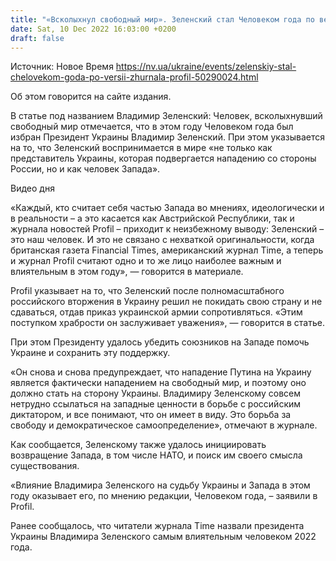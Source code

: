 ```yaml
---
title: "«Всколыхнул свободный мир». Зеленский стал Человеком года по версии журнала Profil"
date: Sat, 10 Dec 2022 16:03:00 +0200
draft: false
---
```

Источник: Новое Время https://nv.ua/ukraine/events/zelenskiy-stal-chelovekom-goda-po-versii-zhurnala-profil-50290024.html


Об этом говорится на сайте издания.

В статье под названием Владимир Зеленский: Человек, всколыхнувший свободный мир отмечается, что в этом году Человеком года был избран Президент Украины Владимир Зеленский. При этом указывается на то, что Зеленский воспринимается в мире «не только как представитель Украины, которая подвергается нападению со стороны России, но и как человек Запада».

 Видео дня   

«Каждый, кто считает себя частью Запада во мнениях, идеологически и в реальности – а это касается как Австрийской Республики, так и журнала новостей Profil – приходит к неизбежному выводу: Зеленский – это наш человек. И это не связано с нехваткой оригинальности, когда британская газета Financial Times, американский журнал Time, а теперь и журнал Profil считают одно и то же лицо наиболее важным и влиятельным в этом году», — говорится в материале.

Profil указывает на то, что Зеленский после полномасштабного российского вторжения в Украину решил не покидать свою страну и не сдаваться, отдав приказ украинской армии сопротивляться. «Этим поступком храбрости он заслуживает уважения», — говорится в статье.

При этом Президенту удалось убедить союзников на Западе помочь Украине и сохранить эту поддержку.

«Он снова и снова предупреждает, что нападение Путина на Украину является фактически нападением на свободный мир, и поэтому оно должно стать на сторону Украины. Владимиру Зеленскому совсем нетрудно ссылаться на западные ценности в борьбе с российским диктатором, и все понимают, что он имеет в виду. Это борьба за свободу и демократическое самоопределение», отмечают в журнале.

Как сообщается, Зеленскому также удалось инициировать возвращение Запада, в том числе НАТО, и поиск им своего смысла существования.

«Влияние Владимира Зеленского на судьбу Украины и Запада в этом году оказывает его, по мнению редакции, Человеком года, – заявили в Profil.

Ранее сообщалось, что читатели журнала Time назвали президента Украины Владимира Зеленского самым влиятельным человеком 2022 года.
